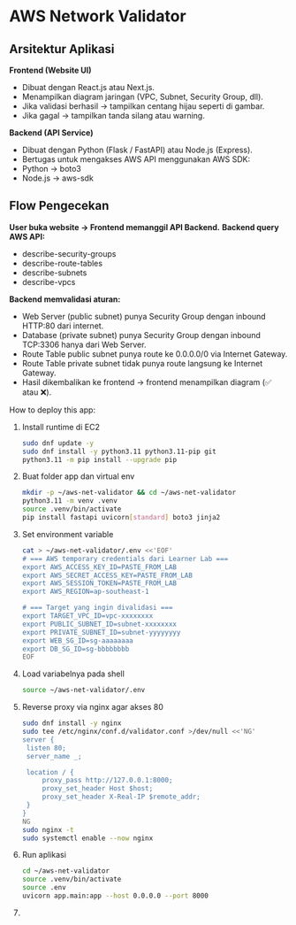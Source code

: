 # AWS Network Validator
## Arsitektur Aplikasi

**Frontend (Website UI)**
- Dibuat dengan React.js atau Next.js.
- Menampilkan diagram jaringan (VPC, Subnet, Security Group, dll).
- Jika validasi berhasil → tampilkan centang hijau seperti di gambar.
- Jika gagal → tampilkan tanda silang atau warning.

**Backend (API Service)**
- Dibuat dengan Python (Flask / FastAPI) atau Node.js (Express).
- Bertugas untuk mengakses AWS API menggunakan AWS SDK:
- Python → boto3
- Node.js → aws-sdk

## Flow Pengecekan
**User buka website → Frontend memanggil API Backend.**
**Backend query AWS API:**
- describe-security-groups
- describe-route-tables
- describe-subnets
- describe-vpcs

**Backend memvalidasi aturan:**
- Web Server (public subnet) punya Security Group dengan inbound HTTP:80 dari internet.
- Database (private subnet) punya Security Group dengan inbound TCP:3306 hanya dari Web Server.
- Route Table public subnet punya route ke 0.0.0.0/0 via Internet Gateway.
- Route Table private subnet tidak punya route langsung ke Internet Gateway.
- Hasil dikembalikan ke frontend → frontend menampilkan diagram (✅ atau ❌).

How to deploy this app:
1. Install runtime di EC2
   ```bash
   sudo dnf update -y
   sudo dnf install -y python3.11 python3.11-pip git
   python3.11 -m pip install --upgrade pip
2. Buat folder app dan virtual env
   ```bash
   mkdir -p ~/aws-net-validator && cd ~/aws-net-validator
   python3.11 -m venv .venv
   source .venv/bin/activate
   pip install fastapi uvicorn[standard] boto3 jinja2
3. Set environment variable
   ```bash
   cat > ~/aws-net-validator/.env <<'EOF'
   # === AWS temporary credentials dari Learner Lab ===
   export AWS_ACCESS_KEY_ID=PASTE_FROM_LAB
   export AWS_SECRET_ACCESS_KEY=PASTE_FROM_LAB
   export AWS_SESSION_TOKEN=PASTE_FROM_LAB
   export AWS_REGION=ap-southeast-1

   # === Target yang ingin divalidasi ===
   export TARGET_VPC_ID=vpc-xxxxxxxx
   export PUBLIC_SUBNET_ID=subnet-xxxxxxxx
   export PRIVATE_SUBNET_ID=subnet-yyyyyyyy
   export WEB_SG_ID=sg-aaaaaaaa
   export DB_SG_ID=sg-bbbbbbbb
   EOF
4. Load variabelnya pada shell
   ```bash
   source ~/aws-net-validator/.env
5. Reverse proxy via nginx agar akses 80
   ```bash
   sudo dnf install -y nginx
   sudo tee /etc/nginx/conf.d/validator.conf >/dev/null <<'NG'
   server {
    listen 80;
    server_name _;

    location / {
        proxy_pass http://127.0.0.1:8000;
        proxy_set_header Host $host;
        proxy_set_header X-Real-IP $remote_addr;
    }
   }
   NG
   sudo nginx -t
   sudo systemctl enable --now nginx

6. Run aplikasi
   ```bash
   cd ~/aws-net-validator
   source .venv/bin/activate
   source .env
   uvicorn app.main:app --host 0.0.0.0 --port 8000
7. 





